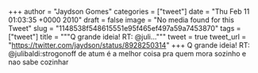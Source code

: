 
+++
author = "Jaydson Gomes"
categories = ["tweet"]
date = "Thu Feb 11 01:03:35 +0000 2010"
draft = false
image = "No media found for this Tweet"
slug = "1148538f548615551e95f465ef497a59a7453870"
tags = ["tweet"]
title = """Q grande ideia! RT: @juli..."""
tweet = true
tweet_url = "https://twitter.com/jaydson/status/8928250314"
+++
Q grande ideia! RT: @julibaldi:strogonoff de atum é a melhor coisa pra quem mora sozinho e nao sabe cozinhar
